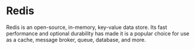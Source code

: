 # Redis

Redis is an open-source, in-memory, key-value data store. Its fast performance and optional durability has made it is a popular choice for use as a cache, message broker, queue, database, and more.
